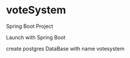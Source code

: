 # voteSystem
Spring Boot Project

Launch with Spring Boot

create postgres DataBase with name votesystem

